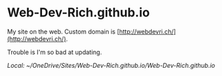 # Web-Dev-Rich.github.io
My site on the web. Custom domain is [http://webdevri.ch/](http://webdevri.ch/).

Trouble is I'm so bad at updating.


*Local: ~/OneDrive/Sites/Web-Dev-Rich.github.io/Web-Dev-Rich.github.io*